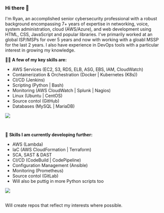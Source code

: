 ### Hi there 👋

I'm Ryan, an accomplished senior cybersecurity professional with a robust background encompassing 7+ years of expertise in networking, voice, system administration, cloud (AWS/Azure), and web development using HTML, CSS, JavaScript and popular libraries. I've primarily worked at an global ISP/MSPs for over 5 years and now with working with a gloabl MSSP for the last 2 years. I also have experience in DevOps tools with a particular interest in growing my knowledge.

🧑‍💻 **A few of my key skills are:** 
<br>
- AWS Services (EC2, S3, RDS, ELB, ASG, EBS, IAM, CloudWatch)
- Containerization & Orchestration (Docker | Kubernetes (K8s))
- CI/CD (Jenkins)
- Scripting (Python | Bash)
- Monitoring (AWS CloudWatch | Splunk | Nagios)
- Linux (Ubuntu | CentOS)
- Source contol (GitHub)
- Databases (MySQL | MariaDB)

<p align="left">
  <a href="https://skillicons.dev">
    <img src="https://skillicons.dev/icons?i=aws,azure,bash,git,github,kubernetes,docker,vim,html,css,js,jquery,nginx,linux,mysql,py,rabbitmq,regex,vscode,wordpress" />
  </a>
</p>

<br>

💪 **Skills I am currently developing further:** 
<br>
- AWS (Lambda)
- IaC (AWS CloudFormation | Terraform)
- SCA, SAST & DAST
- CI/CD (CodeBuild | CodePipeline)
- Configuration Management (Ansible)
- Monitoring (Prometheus)
- Source contol (GitLab)
- Will also be puttig in more Python scripts too

<p align="left">
  <a href="https://skillicons.dev">
    <img src="https://skillicons.dev/icons?i=ansible,gitlab,go,jenkins,maven,php,prometheus" />
  </a>
</p>

<br>
Will create repos that reflect my interests where possible. 
